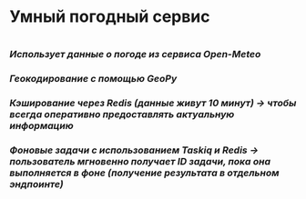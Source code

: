 # Умный погодный сервис
#
#
### *Использует данные о погоде из сервиса Open-Meteo*
### *Геокодирование с помощью GeoPy*
### *Кэширование через Redis (данные живут 10 минут) → чтобы всегда оперативно предоставлять актуальную информацию*
### *Фоновые задачи с использованием Taskiq и Redis → пользователь мгновенно получает ID задачи, пока она выполняется в фоне (получение результата в отдельном эндпоинте)*
